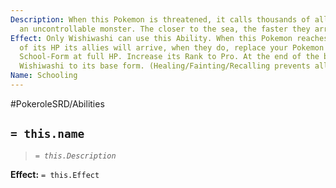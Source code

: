```yaml
---
Description: When this Pokemon is threatened, it calls thousands of allies to create
  an uncontrollable monster. The closer to the sea, the faster they arrive.
Effect: Only Wishiwashi can use this Ability. When this Pokemon reaches half or less
  of its HP its allies will arrive, when they do, replace your Pokemon for Wishiwashi
  School-Form at full HP. Increase its Rank to Pro. At the end of the battle restore
  Wishiwashi to its base form. (Healing/Fainting/Recalling prevents allies from arriving)
Name: Schooling
---
```


#PokeroleSRD/Abilities

## `= this.name`

> *`= this.Description`*

**Effect:** `= this.Effect`
